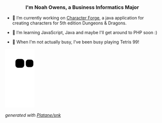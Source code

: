 ### <div align="center">I'm Noah Owens, a Business Informatics Major</div>  

- 🎲 I’m currently working on [Character Forge](https://github.com/noah-owens/Character-Forge), a java application for creating characters for 5th edition Dungeons & Dragons.

- 🌱 I’m learning JavaScript, Java and maybe I'll get around to PHP soon :)

- 👾 When I'm not actually busy, I've been busy playing Tetris 99!

![github contribution grid snake animation](https://raw.githubusercontent.com/noah-owens/noah-owens/output/github-snake.svg)

_generated with [Platane/snk](https://github.com/Platane/snk)_
